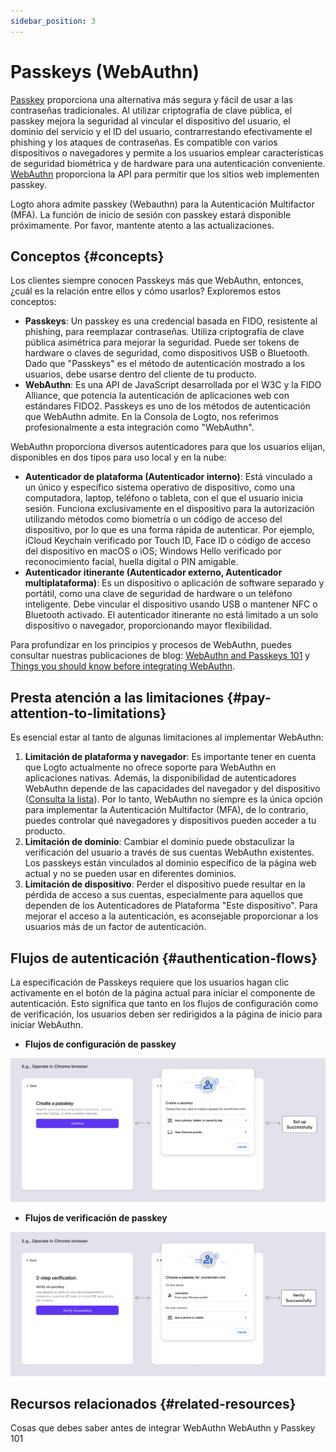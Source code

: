 ```yaml
---
sidebar_position: 3
---
```


# Passkeys (WebAuthn)

[Passkey](https://auth.wiki/passkey) proporciona una alternativa más segura y fácil de usar a las contraseñas tradicionales. Al utilizar criptografía de clave pública, el passkey mejora la seguridad al vincular el dispositivo del usuario, el dominio del servicio y el ID del usuario, contrarrestando efectivamente el phishing y los ataques de contraseñas. Es compatible con varios dispositivos o navegadores y permite a los usuarios emplear características de seguridad biométrica y de hardware para una autenticación conveniente. [WebAuthn](https://auth.wiki/webauthn) proporciona la API para permitir que los sitios web implementen passkey.

Logto ahora admite passkey (Webauthn) para la Autenticación Multifactor (MFA). La función de inicio de sesión con passkey estará disponible próximamente. Por favor, mantente atento a las actualizaciones.

## Conceptos {#concepts}

Los clientes siempre conocen Passkeys más que WebAuthn, entonces, ¿cuál es la relación entre ellos y cómo usarlos? Exploremos estos conceptos:

- **Passkeys**: Un passkey es una credencial basada en FIDO, resistente al phishing, para reemplazar contraseñas. Utiliza criptografía de clave pública asimétrica para mejorar la seguridad. Puede ser tokens de hardware o claves de seguridad, como dispositivos USB o Bluetooth. Dado que "Passkeys" es el método de autenticación mostrado a los usuarios, debe usarse dentro del cliente de tu producto.
- **WebAuthn**: Es una API de JavaScript desarrollada por el W3C y la FIDO Alliance, que potencia la autenticación de aplicaciones web con estándares FIDO2. Passkeys es uno de los métodos de autenticación que WebAuthn admite. En la Consola de Logto, nos referimos profesionalmente a esta integración como "WebAuthn".

WebAuthn proporciona diversos autenticadores para que los usuarios elijan, disponibles en dos tipos para uso local y en la nube:

- **Autenticador de plataforma (Autenticador interno)**: Está vinculado a un único y específico sistema operativo de dispositivo, como una computadora, laptop, teléfono o tableta, con el que el usuario inicia sesión. Funciona exclusivamente en el dispositivo para la autorización utilizando métodos como biometría o un código de acceso del dispositivo, por lo que es una forma rápida de autenticar. Por ejemplo, iCloud Keychain verificado por Touch ID, Face ID o código de acceso del dispositivo en macOS o iOS; Windows Hello verificado por reconocimiento facial, huella digital o PIN amigable.
- **Autenticador itinerante (Autenticador externo, Autenticador multiplataforma)**: Es un dispositivo o aplicación de software separado y portátil, como una clave de seguridad de hardware o un teléfono inteligente. Debe vincular el dispositivo usando USB o mantener NFC o Bluetooth activado. El autenticador itinerante no está limitado a un solo dispositivo o navegador, proporcionando mayor flexibilidad.

Para profundizar en los principios y procesos de WebAuthn, puedes consultar nuestras publicaciones de blog: [WebAuthn and Passkeys 101](https://blog.logto.io/web-authn-and-passkey-101/) y [Things you should know before integrating WebAuthn](https://blog.logto.io/webauthn-base-knowledge/).

## Presta atención a las limitaciones {#pay-attention-to-limitations}

Es esencial estar al tanto de algunas limitaciones al implementar WebAuthn:

1. **Limitación de plataforma y navegador**: Es importante tener en cuenta que Logto actualmente no ofrece soporte para WebAuthn en aplicaciones nativas. Además, la disponibilidad de autenticadores WebAuthn depende de las capacidades del navegador y del dispositivo ([Consulta la lista](https://caniuse.com/?search=webauthn)). Por lo tanto, WebAuthn no siempre es la única opción para implementar la Autenticación Multifactor (MFA), de lo contrario, puedes controlar qué navegadores y dispositivos pueden acceder a tu producto.
2. **Limitación de dominio**: Cambiar el dominio puede obstaculizar la verificación del usuario a través de sus cuentas WebAuthn existentes. Los passkeys están vinculados al dominio específico de la página web actual y no se pueden usar en diferentes dominios.
3. **Limitación de dispositivo**: Perder el dispositivo puede resultar en la pérdida de acceso a sus cuentas, especialmente para aquellos que dependen de los Autenticadores de Plataforma "Este dispositivo". Para mejorar el acceso a la autenticación, es aconsejable proporcionar a los usuarios más de un factor de autenticación.

## Flujos de autenticación {#authentication-flows}

La especificación de Passkeys requiere que los usuarios hagan clic activamente en el botón de la página actual para iniciar el componente de autenticación. Esto significa que tanto en los flujos de configuración como de verificación, los usuarios deben ser redirigidos a la página de inicio para iniciar WebAuthn.

- **Flujos de configuración de passkey**

![Flujo de configuración de WebAuthn](./assets/webauthn-setup-flow.png)

- **Flujos de verificación de passkey**

![Flujo de verificación de WebAuthn](./assets/webauthn-verification-flow.png)

## Recursos relacionados {#related-resources}

<Url href="https://blog.logto.io/webauthn-base-knowledge">
  Cosas que debes saber antes de integrar WebAuthn
</Url>

<Url href="https://blog.logto.io/web-authn-and-passkey-101">
  WebAuthn y Passkey 101
</Url>

